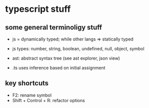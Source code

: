 # typescript stuff

## some general terminoligy stuff

- js = dynamically typed; while other langs => statically typed
- js types: number, string, boolean, undefined, null, object, symbol
- ast: abstract syntax tree (see ast explorer, json view)

- .ts uses inference based on initial assignment

## key shortcuts

- F2: rename symbol
- Shift + Control + R: refactor options
